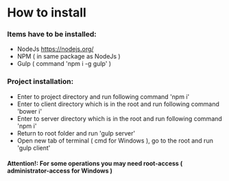 # How to install

### Items have to be installed:

- NodeJs https://nodejs.org/
- NPM ( in same package as NodeJs )
- Gulp ( command 'npm i -g gulp' )

### Project installation:

- Enter to project directory and run following command 'npm i'
- Enter to client directory which is in the root and run following command 'bower i'
- Enter to server directory which is in the root and run following command 'npm i'
- Return to root folder and run 'gulp server'
- Open new tab of terminal ( cmd for Windows ), go to the root and run 'gulp client'

#### Attention!: For some operations you may need root-access ( administrator-access for Windows )